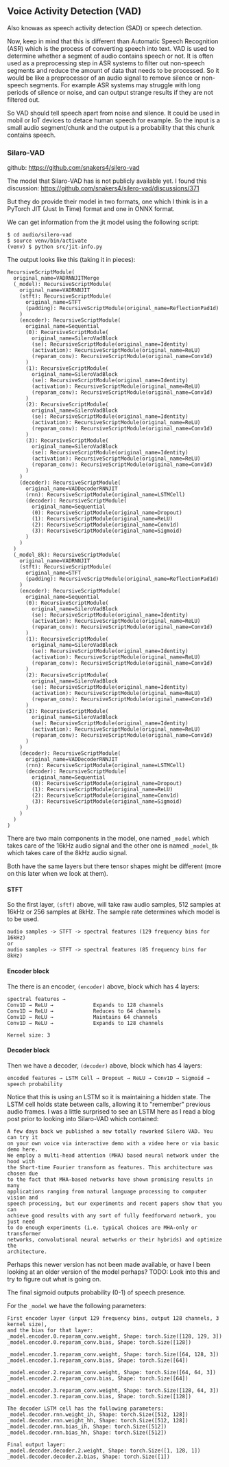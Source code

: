 ## Voice Activity Detection (VAD)
Also knowas as speech activity detection (SAD) or speech detection.

Now, keep in mind that this is different than Automatic Speech Recognition (ASR)
which is the process of converting speech into text. VAD is used to determine
whether a segment of audio contains speech or not. It is often used as a
preprocessing step in ASR systems to filter out non-speech segments and reduce
the amount of data that needs to be processed. So it would be like a preprocessor
of an audio signal to remove silence or non-speech segments.
For example ASR systems may struggle with long periods of silence or noise, and
can output strange results if they are not filtered out.

So VAD should tell speech apart from noise and silence. It could be used in
mobil or IoT devices to detace human speech for example.
So the input is a small audio segment/chunk and the output is a probability
that this chunk contains speech.

### Silaro-VAD
github: https://github.com/snakers4/silero-vad

The model that Silaro-VAD has is not publicly available yet. I found this
discussion:
https://github.com/snakers4/silero-vad/discussions/371

But they do provide their model in two formats, one which I think is in a
PyTorch JIT (Just In Time) format and one in ONNX format.

We can get information from the jit model using the following script:
```console
$ cd audio/silero-vad
$ source venv/bin/activate
(venv) $ python src/jit-info.py
```
The output looks like this (taking it in pieces):
```
RecursiveScriptModule(
  original_name=VADRNNJITMerge
  (_model): RecursiveScriptModule(
    original_name=VADRNNJIT
    (stft): RecursiveScriptModule(
      original_name=STFT
      (padding): RecursiveScriptModule(original_name=ReflectionPad1d)
    )
    (encoder): RecursiveScriptModule(
      original_name=Sequential
      (0): RecursiveScriptModule(
        original_name=SileroVadBlock
        (se): RecursiveScriptModule(original_name=Identity)
        (activation): RecursiveScriptModule(original_name=ReLU)
        (reparam_conv): RecursiveScriptModule(original_name=Conv1d)
      )
      (1): RecursiveScriptModule(
        original_name=SileroVadBlock
        (se): RecursiveScriptModule(original_name=Identity)
        (activation): RecursiveScriptModule(original_name=ReLU)
        (reparam_conv): RecursiveScriptModule(original_name=Conv1d)
      )
      (2): RecursiveScriptModule(
        original_name=SileroVadBlock
        (se): RecursiveScriptModule(original_name=Identity)
        (activation): RecursiveScriptModule(original_name=ReLU)
        (reparam_conv): RecursiveScriptModule(original_name=Conv1d)
      )
      (3): RecursiveScriptModule(
        original_name=SileroVadBlock
        (se): RecursiveScriptModule(original_name=Identity)
        (activation): RecursiveScriptModule(original_name=ReLU)
        (reparam_conv): RecursiveScriptModule(original_name=Conv1d)
      )
    )
    (decoder): RecursiveScriptModule(
      original_name=VADDecoderRNNJIT
      (rnn): RecursiveScriptModule(original_name=LSTMCell)
      (decoder): RecursiveScriptModule(
        original_name=Sequential
        (0): RecursiveScriptModule(original_name=Dropout)
        (1): RecursiveScriptModule(original_name=ReLU)
        (2): RecursiveScriptModule(original_name=Conv1d)
        (3): RecursiveScriptModule(original_name=Sigmoid)
      )
    )
  )
  (_model_8k): RecursiveScriptModule(
    original_name=VADRNNJIT
    (stft): RecursiveScriptModule(
      original_name=STFT
      (padding): RecursiveScriptModule(original_name=ReflectionPad1d)
    )
    (encoder): RecursiveScriptModule(
      original_name=Sequential
      (0): RecursiveScriptModule(
        original_name=SileroVadBlock
        (se): RecursiveScriptModule(original_name=Identity)
        (activation): RecursiveScriptModule(original_name=ReLU)
        (reparam_conv): RecursiveScriptModule(original_name=Conv1d)
      )
      (1): RecursiveScriptModule(
        original_name=SileroVadBlock
        (se): RecursiveScriptModule(original_name=Identity)
        (activation): RecursiveScriptModule(original_name=ReLU)
        (reparam_conv): RecursiveScriptModule(original_name=Conv1d)
      )
      (2): RecursiveScriptModule(
        original_name=SileroVadBlock
        (se): RecursiveScriptModule(original_name=Identity)
        (activation): RecursiveScriptModule(original_name=ReLU)
        (reparam_conv): RecursiveScriptModule(original_name=Conv1d)
      )
      (3): RecursiveScriptModule(
        original_name=SileroVadBlock
        (se): RecursiveScriptModule(original_name=Identity)
        (activation): RecursiveScriptModule(original_name=ReLU)
        (reparam_conv): RecursiveScriptModule(original_name=Conv1d)
      )
    )
    (decoder): RecursiveScriptModule(
      original_name=VADDecoderRNNJIT
      (rnn): RecursiveScriptModule(original_name=LSTMCell)
      (decoder): RecursiveScriptModule(
        original_name=Sequential
        (0): RecursiveScriptModule(original_name=Dropout)
        (1): RecursiveScriptModule(original_name=ReLU)
        (2): RecursiveScriptModule(original_name=Conv1d)
        (3): RecursiveScriptModule(original_name=Sigmoid)
      )
    )
  )
)
```
There are two main components in the model, one named `_model` which takes care
of the 16kHz audio signal and the other one is named `_model_8k` which takes
care of the 8kHz audio signal. 

Both have the same layers but there tensor shapes might be different (more on
this later when we look at them).

#### STFT
So the first layer, `(sftf)` above, will take raw audio samples, 512 samples at
16kHz or 256 samples at 8kHz. The sample rate determines which model is to
be used.
```
audio samples -> STFT -> spectral features (129 frequency bins for 16kHz)
or 
audio samples -> STFT -> spectral features (85 frequency bins for 8kHz)
```

#### Encoder block
The there is an encoder, `(encoder)` above, block which has 4 layers:
```
spectral features → 
Conv1D → ReLU →             Expands to 128 channels
Conv1D → ReLU →             Reduces to 64 channels
Conv1D → ReLU →             Maintains 64 channels
Conv1D → ReLU →             Expands to 128 channels

Kernel size: 3
```

#### Decoder block
Then we have a decoder, `(decoder)` above, block which has 4 layers:
```
encoded features → LSTM Cell → Dropout → ReLU → Conv1D → Sigmoid → speech probability
```
Notice that this is using an LSTM so it is maintaining a hidden state.
The LSTM cell holds state between calls, allowing it to "remember" previous
audio frames. I was a little surprised to see an LSTM here as I read a blog
post prior to looking into Silaro-VAD which contained:
```
A few days back we published a new totally reworked Silero VAD. You can try it
on your own voice via interactive demo with a video here or via basic demo here.
We employ a multi-head attention (MHA) based neural network under the hood with
the Short-time Fourier transform as features. This architecture was chosen due
to the fact that MHA-based networks have shown promising results in many
applications ranging from natural language processing to computer vision and
speech processing, but our experiments and recent papers show that you can
achieve good results with any sort of fully feedforward network, you just need
to do enough experiments (i.e. typical choices are MHA-only or transformer
networks, convolutional neural networks or their hybrids) and optimize the
architecture.
```
Perhaps this newer version has not been made available, or have I been looking
at an older version of the model perhaps?
TODO: Look into this and try to figure out what is going on.

The final sigmoid outputs probability (0-1) of speech presence.


For the `_model` we have the following parameters:
```
First encoder layer (input 129 frequency bins, output 128 channels, 3 kernel size),
and the bias for that layer:
_model.encoder.0.reparam_conv.weight, Shape: torch.Size([128, 129, 3])
_model.encoder.0.reparam_conv.bias, Shape: torch.Size([128])

_model.encoder.1.reparam_conv.weight, Shape: torch.Size([64, 128, 3])
_model.encoder.1.reparam_conv.bias, Shape: torch.Size([64])

_model.encoder.2.reparam_conv.weight, Shape: torch.Size([64, 64, 3])
_model.encoder.2.reparam_conv.bias, Shape: torch.Size([64])

_model.encoder.3.reparam_conv.weight, Shape: torch.Size([128, 64, 3])
_model.encoder.3.reparam_conv.bias, Shape: torch.Size([128])

The decoder LSTM cell has the following parameters:
_model.decoder.rnn.weight_ih, Shape: torch.Size([512, 128])
_model.decoder.rnn.weight_hh, Shape: torch.Size([512, 128])
_model.decoder.rnn.bias_ih, Shape: torch.Size([512])
_model.decoder.rnn.bias_hh, Shape: torch.Size([512])

Final output layer:
_model.decoder.decoder.2.weight, Shape: torch.Size([1, 128, 1])
_model.decoder.decoder.2.bias, Shape: torch.Size([1])
```
